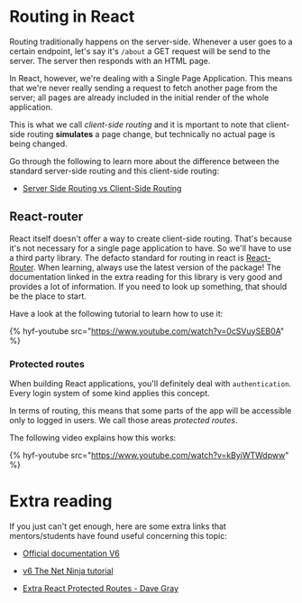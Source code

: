 # Routing in React

Routing traditionally happens on the server-side. Whenever a user goes to a certain endpoint, let's say it's `/about` a GET request will be send to the server. The server then responds with an HTML page.

In React, however, we're dealing with a Single Page Application. This means that we're never really sending a request to fetch another page from the server; all pages are already included in the initial render of the whole application.

This is what we call _client-side routing_ and it is mportant to note that client-side routing **simulates** a page change, but technically no actual page is being changed.

Go through the following to learn more about the difference between the standard server-side routing and this client-side routing:

- [Server Side Routing vs Client-Side Routing](https://www.codementor.io/chinemeremnwoga/server-side-routing-vs-client-side-routing-yne57eq9a)

## React-router

React itself doesn't offer a way to create client-side routing. That's because it's not necessary for a single page application to have. So we'll have to use a third party library. The defacto standard for routing in react is [React-Router](https://github.com/remix-run/react-router). When learning, always use the latest version of the package! The documentation linked in the extra reading for this library is very good and provides a lot of information. If you need to look up something, that should be the place to start.

Have a look at the following tutorial to learn how to use it:

{% hyf-youtube src="https://www.youtube.com/watch?v=0cSVuySEB0A" %}

### Protected routes

When building React applications, you'll definitely deal with `authentication`. Every login system of some kind applies this concept.

In terms of routing, this means that some parts of the app will be accessible only to logged in users. We call those areas _protected routes_.

The following video explains how this works:

{% hyf-youtube src="https://www.youtube.com/watch?v=kByiWTWdpww" %}

# Extra reading

If you just can't get enough, here are some extra links that mentors/students have found useful concerning this topic:

- [Official documentation V6](https://reactrouter.com/docs/en/v6/getting-started/tutorial)
- [v6 The Net Ninja tutorial](https://www.youtube.com/playlist?list=PL4cUxeGkcC9h7F1LWaQ7MAI8ptg5VjvxJ)

- [Extra React Protected Routes - Dave Gray](https://www.youtube.com/watch?v=oUZjO00NkhY)
